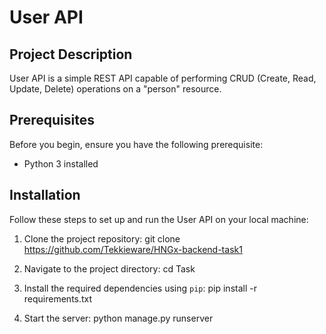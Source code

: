 # User API

## Project Description

User API is a simple REST API capable of performing CRUD (Create, Read, Update, Delete) operations on a "person" resource.

## Prerequisites

Before you begin, ensure you have the following prerequisite:

- Python 3 installed

## Installation

Follow these steps to set up and run the User API on your local machine:

1. Clone the project repository: git clone https://github.com/Tekkieware/HNGx-backend-task1
 
2. Navigate to the project directory: cd Task

3. Install the required dependencies using `pip`: pip install -r requirements.txt
   
4. Start the server: python manage.py runserver




